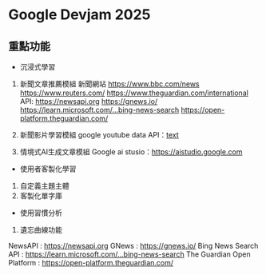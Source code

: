# Google Devjam 2025

## 重點功能
- 沉浸式學習
1. 新聞文章推薦模組
新聞網站
https://www.bbc.com/news
https://www.reuters.com/
https://www.theguardian.com/international
API:
https://newsapi.org
https://gnews.io/
https://learn.microsoft.com/...bing-news-search
https://open-platform.theguardian.com/


2. 新聞影片學習模組
google youtube data API：[text](https://developers.google.com/youtube/v3/getting-started?hl=zh-tw)

3. 情境式AI生成文章模組
Google ai stusio：https://aistudio.google.com

- 使用者客製化學習
1. 自定義主題主體
2. 客製化單字庫

- 使用習慣分析
1. 遺忘曲線功能



NewsAPI : https://newsapi.org
GNews : https://gnews.io/
Bing News Search API : https://learn.microsoft.com/...bing-news-search
The Guardian Open Platform : https://open-platform.theguardian.com/